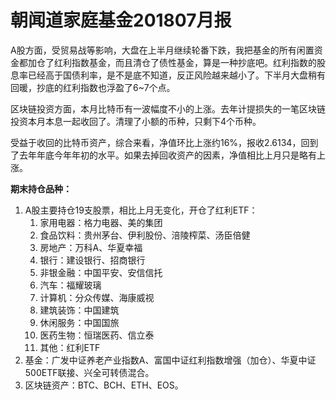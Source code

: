 # 朝闻道家庭基金201807月报


A股方面，受贸易战等影响，大盘在上半月继续轮番下跌，我把基金的所有闲置资金都加仓了红利指数基金，而且清仓了债性基金，算是一种抄底吧。红利指数的股息率已经高于国债利率，是不是底不知道，反正风险越来越小了。下半月大盘稍有回暖，抄底的红利指数也浮盈了6~7个点。

区块链投资方面，本月比特币有一波幅度不小的上涨。去年计提损失的一笔区块链投资本月本息一起收回了。清理了小额的币种，只剩下4个币种。

受益于收回的比特币资产，综合来看，净值环比上涨约16%，报收2.6134，回到了去年年底今年年初的水平。如果去掉回收资产的因素，净值相比上月只是略有上涨。


**期末持仓品种：**

1. A股主要持仓19支股票，相比上月无变化，开仓了红利ETF：
   1. 家用电器：格力电器、美的集团
   2. 食品饮料：贵州茅台、伊利股份、涪陵榨菜、汤臣倍健
   3. 房地产：万科A、华夏幸福
   4. 银行：建设银行、招商银行
   5. 非银金融：中国平安、安信信托
   6. 汽车：福耀玻璃
   7. 计算机：分众传媒、海康威视
   8. 建筑装饰：中国建筑
   9. 休闲服务：中国国旅
   10. 医药生物：恒瑞医药、信立泰
   11. 其他：红利ETF
2. 基金：广发中证养老产业指数A、富国中证红利指数增强（加仓）、华夏中证500ETF联接、兴全可转债混合。
3. 区块链资产：BTC、BCH、ETH、EOS。


